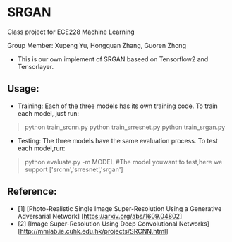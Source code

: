 # SRGAN

Class project for ECE228 Machine Learning

Group Member: Xupeng Yu, Hongquan Zhang, Guoren Zhong

- This is our own implement of SRGAN baseed on Tensorflow2 and Tensorlayer.

## Usage:
- Training:
  Each of the three models has its own training code. To train each model, just run:
> python train_srcnn.py
> python train_srresnet.py
> python train_srgan.py
- Testing:
  The three models have the same evaluation process. To test each model,run:
> python evaluate.py -m MODEL #The model youwant to test,here we support ['srcnn','srresnet','srgan']
  
## Reference:
- [1] [Photo-Realistic Single Image Super-Resolution Using a Generative Adversarial Network] [https://arxiv.org/abs/1609.04802]
- [2] [Image Super-Resolution Using Deep Convolutional Networks] [http://mmlab.ie.cuhk.edu.hk/projects/SRCNN.html] 
